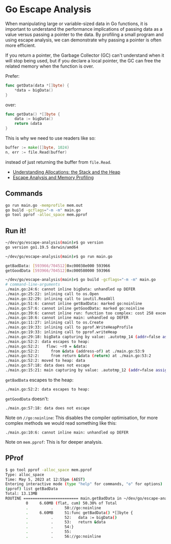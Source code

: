 # Go Escape Analysis

When manipulating large or variable-sized data in Go functions, it is important to understand the performance implications of passing data as a value versus passing a pointer to the data. By profiling a small program and using escape analysis, we can demonstrate why passing a pointer is often more efficient.

If you return a pointer, the Garbage Collector (GC) can't understand when it will stop being used, but if you declare a local pointer, the GC can free the related memory when the function is over.

Prefer:

```go
func getData(data *[]byte) {
	*data = bigData()
}
```

over:

```go
func getData() *[]byte {
	data := bigData()
	return &data
}
```

This is why we need to use readers like so:

```go
buffer := make([]byte, 1024)
n, err := file.Read(buffer)
```

instead of just returning the buffer from `file.Read`.

* [Understanding Allocations: the Stack and the Heap](https://youtu.be/ZMZpH4yT7M0)
* [Escape Analysis and Memory Profiling](https://youtu.be/2557w0qsDV0)

## Commands

```sh
go run main.go -memprofile mem.out
go build -gcflags="-m -m" main.go
go tool pprof -alloc_space mem.pprof
```

## Run it!

```sh
~/dev/go/escape-analysis(main)✗$ go version
go version go1.19.5 darwin/amd64

~/dev/go/escape-analysis(main)✗$ go run main.go

getBadData: [593966/704512]0xc00038e000 593966
getGoodData [593966/704512]0xc000580000 593966

~/dev/go/escape-analysis(main)✗$ go build -gcflags="-m -m" main.go
# command-line-arguments
./main.go:24:6: cannot inline bigData: unhandled op DEFER
./main.go:25:22: inlining call to os.Open
./main.go:32:29: inlining call to ioutil.ReadAll
./main.go:51:6: cannot inline getBadData: marked go:noinline
./main.go:57:6: cannot inline getGoodData: marked go:noinline
./main.go:39:6: cannot inline run: function too complex: cost 258 exceeds budget 80
./main.go:10:6: cannot inline main: unhandled op DEFER
./main.go:11:27: inlining call to os.Create
./main.go:19:33: inlining call to pprof.WriteHeapProfile
./main.go:19:33: inlining call to pprof.writeHeap
./main.go:29:18: bigData capturing by value: .autotmp_14 (addr=false assign=false width=8)
./main.go:52:2: data escapes to heap:
./main.go:52:2:   flow: ~r0 = &data:
./main.go:52:2:     from &data (address-of) at ./main.go:53:9
./main.go:52:2:     from return &data (return) at ./main.go:53:2
./main.go:52:2: moved to heap: data
./main.go:57:18: data does not escape
./main.go:15:21: main capturing by value: .autotmp_12 (addr=false assign=false width=8)
```

`getBadData` escapes to the heap:

```
./main.go:52:2: data escapes to heap:
```

`getGoodData` doesn't:

```
./main.go:57:18: data does not escape
```

Note on `//go:noinline`: This disables the compiler optimisation, for more complex methods we would read something like this:

```
./main.go:10:6: cannot inline main: unhandled op DEFER
```

Note on `mem.pprof`: This is for deeper analysis.

## PProf

```sh
$ go tool pprof -alloc_space mem.pprof
Type: alloc_space
Time: May 5, 2023 at 12:55pm (AEST)
Entering interactive mode (type "help" for commands, "o" for options)
(pprof) list getBadData
Total: 13.13MB
ROUTINE ======================== main.getBadData in ~/dev/go/escape-analysis/main.go
         0     6.60MB (flat, cum) 50.30% of Total
         .          .     50://go:noinline
         .     6.60MB     51:func getBadData() *[]byte {
         .          .     52:	data := bigData()
         .          .     53:	return &data
         .          .     54:}
         .          .     55:
         .          .     56://go:noinline
```
